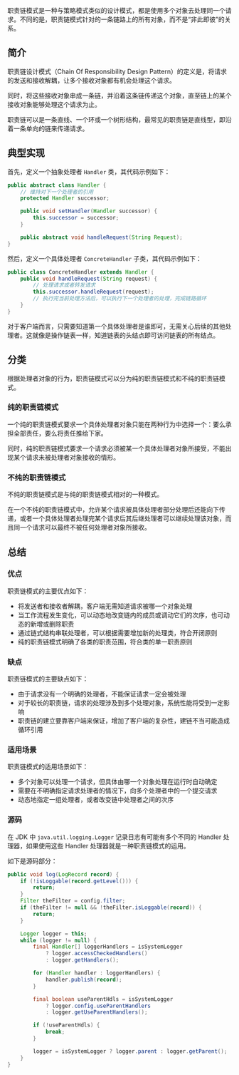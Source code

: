 
职责链模式是一种与策略模式类似的设计模式，都是使用多个对象去处理同一个请求。不同的是，职责链模式针对的一条链路上的所有对象，而不是“非此即彼”的关系。

<!--more-->

## 简介

职责链设计模式（Chain Of Responsibility Design Pattern）的定义是，将请求的发送和接收解耦，让多个接收对象都有机会处理这个请求。

同时，将这些接收对象串成一条链，并沿着这条链传递这个对象，直至链上的某个接收对象能够处理这个请求为止。

职责链可以是一条直线、一个环或一个树形结构，最常见的职责链是直线型，即沿着一条单向的链来传递请求。

## 典型实现

首先，定义一个抽象处理者 `Handler` 类，其代码示例如下：

```java
public abstract class Handler {
    // 维持对下一个处理者的引用
    protected Handler successor;

    public void setHandler(Handler successor) {
        this.successor = successor;
    }

    public abstract void handleRequest(String Request);
}
```

然后，定义一个具体处理者 `ConcreteHandler` 子类，其代码示例如下：

```java
public class ConcreteHandler extends Handler {
    public void handleRequest(String request) {
        // 处理请求或者转发请求
        this.successor.handleRequest(request);
        // 执行完当前处理方法后，可以执行下一个处理者的处理，完成链路循环
    }
}
```

对于客户端而言，只需要知道第一个具体处理者是谁即可，无需关心后续的其他处理者。这就像是操作链表一样，知道链表的头结点即可访问链表的所有结点。

## 分类

根据处理者对象的行为，职责链模式可以分为纯的职责链模式和不纯的职责链模式。

### 纯的职责链模式

一个纯的职责链模式要求一个具体处理者对象只能在两种行为中选择一个：要么承担全部责任，要么将责任推给下家。

同时，纯的职责链模式要求一个请求必须被某一个具体处理者对象所接受，不能出现某个请求未被处理者对象接收的情形。

### 不纯的职责链模式

不纯的职责链模式是与纯的职责链模式相对的一种模式。

在一个不纯的职责链模式中，允许某个请求被具体处理者部分处理后还能向下传递，或者一个具体处理者处理完某个请求后其后继处理者可以继续处理该对象，而且同一个请求可以最终不被任何处理者对象所接收。

## 总结

### 优点

职责链模式的主要优点如下：

- 将发送者和接收者解耦，客户端无需知道请求被哪一个对象处理
- 当工作流程发生变化，可以动态地改变链内的成员或调动它们的次序，也可动态的新增或删除职责
- 通过链式结构串联处理者，可以根据需要增加新的处理类，符合开闭原则
- 纯的职责链模式明确了各类的职责范围，符合类的单一职责原则

### 缺点

职责链模式的主要缺点如下：

- 由于请求没有一个明确的处理者，不能保证请求一定会被处理
- 对于较长的职责链，请求的处理涉及到多个处理对象，系统性能将受到一定影响
- 职责链的建立要靠客户端来保证，增加了客户端的复杂性，建链不当可能造成循环引用

### 适用场景

职责链模式的适用场景如下：

- 多个对象可以处理一个请求，但具体由哪一个对象处理在运行时自动确定
- 需要在不明确指定请求处理者的情况下，向多个处理者中的一个提交请求
- 动态地指定一组处理者，或者改变链中处理者之间的次序

### 源码

在 JDK 中 `java.util.logging.Logger` 记录日志有可能有多个不同的 Handler 处理器，如果使用这些 Handler 处理器就是一种职责链模式的运用。

如下是源码部分：

```java
public void log(LogRecord record) {
    if (!isLoggable(record.getLevel())) {
        return;
    }
    Filter theFilter = config.filter;
    if (theFilter != null && !theFilter.isLoggable(record)) {
        return;
    }

    Logger logger = this;
    while (logger != null) {
        final Handler[] loggerHandlers = isSystemLogger
            ? logger.accessCheckedHandlers()
            : logger.getHandlers();

        for (Handler handler : loggerHandlers) {
            handler.publish(record);
        }

        final boolean useParentHdls = isSystemLogger
            ? logger.config.useParentHandlers
            : logger.getUseParentHandlers();

        if (!useParentHdls) {
            break;
        }

        logger = isSystemLogger ? logger.parent : logger.getParent();
    }
}
```

